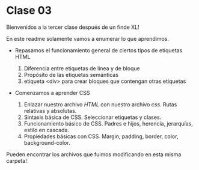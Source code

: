 # Clase 03

Bienvenidos a la tercer clase después de un finde XL!  

En este readme solamente vamos a enumerar lo que aprendimos.

- Repasamos el funcionamiento general de ciertos tipos de etiquetas HTML  
    1. Diferencia entre etiquetas de linea y de bloque
    2. Propósito de las etiquetas semánticas
    3. etiqueta \<div> para crear bloques que contengan otras etiquetas

- Comenzamos a aprender CSS  
    1. Enlazar nuestro archivo _HTML_ con nuestro archivo _css_. Rutas relativas y absolutas.
    2. Sintaxis básica de CSS. Seleccionar etiquetas y clases.
    3. Funcionamiento básico de CSS. Padres e hijos, herencia, jerarquías, estilo en cascada.
    4. Propiedades básicas con CSS. Margin, padding, border, color, background-color.

Pueden encontrar los archivos que fuimos modificando en esta misma carpeta!

